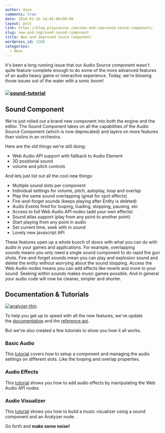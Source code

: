 ```yaml
---
author: dave
comments: true
date: 2016-01-26 14:45:06+00:00
layout: post
link: https://blog.playcanvas.com/new-and-improved-sound-component/
slug: new-and-improved-sound-component
title: New and Improved Sound Component
wordpress_id: 2288
categories:
  - News
---
```


It's been a long running issue that our Audio Source component wasn't quite feature-complete enough to do some of the more advanced features of an audio heavy game or interactive experience. Today, we're blowing those issues out of the water with a sonic boom!

### [![sound-tutorial](https://blog.playcanvas.com/wp-content/uploads/2016/01/sound-tutorial.png)](https://blog.playcanvas.com/wp-content/uploads/2016/01/sound-tutorial.png)

## Sound Component

We're just rolled out a brand new component into both the engine and the editor. The Sound Component takes on all the capabilities of the Audio Source Component (which is now deprecated) and layers on more features than violins in an orchestra.

Here are the old things we're still doing:

- Web Audio API support with fallback to Audio Element
- 3D positional sound
- volume and pitch controls

And lets just list out all the cool new things:

- Multiple sound slots per component
- Individual settings for volume, pitch, autoplay, loop and overlap
- Play the same sound overlapping (great for spot effects)
- Fire-and-forget sounds (keeps playing after Entity is deleted)
- Audio Events fired for looping, loading, stopping, pausing, etc
- Access to full Web Audio API nodes (add your own effects)
- Sound atlas support (play from any point to another point)
- Start playing from any point in audio
- Set current time, seek with in sound
- Lovely new javascript API

These features open up a whole bunch of doors with what you can do with audio in your games and applications. For example, overlapping sounds means you only need a single sound component to do rapid fire gun shots. Fire-and-forget sounds mean you can play and explosion sound and delete the entity without worrying about the sound stopping. Access the Web Audio nodes means you can add effects like reverb and more to your sound. Seeking within sounds makes music games possible. And in general your audio code will now be cleaner, simpler and shorter.

## Documentation & Tutorials

[![analyzer-thin](https://blog.playcanvas.com/wp-content/uploads/2016/01/analyser-thin1.jpg)](https://blog.playcanvas.com/wp-content/uploads/2016/01/analyser-thin1.jpg)

To help you get up to speed with all the new features, we've update the [documentation](https://developer.playcanvas.com/en/user-manual/packs/components/sound/) and the [reference api](https://developer.playcanvas.com/en/api/pc.SoundComponent.html).

But we've also created a few tutorials to show you how it all works.

### Basic Audio

This [tutorial](https://developer.playcanvas.com/en/tutorials/basic-audio/) covers how to setup a component and managing the audio settings on different slots. Like the looping and overlap properties.

### Audio Effects

This [tutorial](https://developer.playcanvas.com/en/tutorials/audio-effects/) shows you how to add audio effects by manipulating the Web Audio API nodes

### Audio Visualizer

This [tutorial](https://developer.playcanvas.com/en/tutorials/music-visualizer/) shows you how to build a music visualizer using a sound component and an Analyzer node.

Go forth and **make some noise!**
